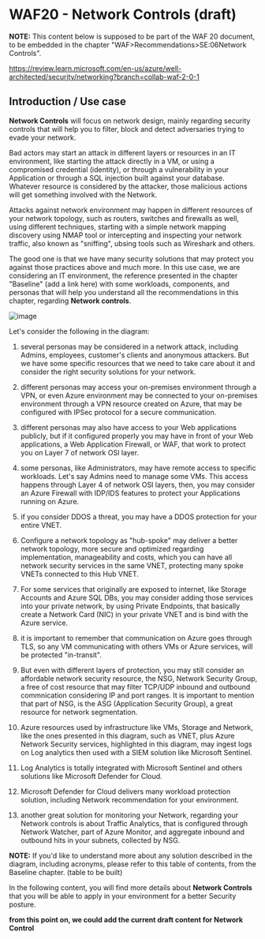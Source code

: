 # WAF20 - Network Controls (draft)

**NOTE:** 
This content below is supposed to be part of the WAF 20 document, to be embedded in the chapter "WAF>Recommendations>SE:06Network Controls".

https://review.learn.microsoft.com/en-us/azure/well-architected/security/networking?branch=collab-waf-2-0-1

## Introduction / Use case

**Network Controls** will focus on network design, mainly regarding security controls that will help you to filter, block and detect adversaries trying to evade your network.

Bad actors may start an attack in different layers or resources in an IT environment, like starting the attack directly in a VM, or using a compromised credential (identity), or through a vulnerability in your Application or through a SQL injection built against your database. Whatever resource is considered by the attacker, those malicious actions will get something involved with the Network.

Attacks against network environment may happen in different resources of your network topology, such as routers, switches and firewalls as well, using different techniques, starting with a simple network mapping discovery using NMAP tool or intercepting and inspecting your network traffic, also known as "sniffing", ubsing tools such as Wireshark and others.

The good one is that we have many security solutions that may protect you against those practices above and much more. In this use case, we are considering an IT environment, the reference presented in the chapter "Baseline" (add a link here) with some workloads, components, and personas that will help you understand all the recommendations in this chapter, regarding **Network controls**.

![image](https://github.com/rudneir2/WAF20-Network-Controls-Draft-/assets/97529152/0ad3f884-5ea9-434b-9f18-6f620052b711)

Let's consider the following in the diagram:

1. several personas may be considered in a network attack, including Admins, employees, customer's clients and anonymous attackers. But we have some specific resources that we need to take care about it and consider the right security solutions for your network.
2. different personas may access your on-premises environment through a VPN, or even Azure environment may be connected to your on-premises environment through a VPN resource created on Azure, that may be configured with IPSec protocol for a secure communication.
3. different personas may also have access to your Web applications publicly, but if it configured properly you may have in front of your Web applications, a Web Application Firewall, or WAF, that work to protect you on Layer 7 of network OSI layer.
4. some personas, like Administrators, may have remote access to specific workloads. Let's say Admins need to manage some VMs. This access happens through Layer 4 of network OSI layers, then, you may consider an Azure Firewall with IDP/IDS features to protect your Applications running on Azure.
5. if you consider DDOS a threat, you may have a DDOS protection for your entire VNET.
6. Configure a network topology as "hub-spoke" may deliver a better network topology, more secure and optimized regarding implementation, manageability and costs, which you can have all network security services in the same VNET, protecting many spoke VNETs connected to this Hub VNET.
7. For some services that originally are exposed to internet, like Storage Accounts and Azure SQL DBs, you may consider adding those services into your private network, by using Private Endpoints, that basically create a Network Card (NIC) in your private VNET and is bind with the Azure service.
8. it is important to remember that communication on Azure goes through TLS, so any VM communicating with others VMs or Azure services, will be protected "in-transit".
9. But even with different layers of protection, you may still consider an affordable network security resource, the NSG, Network Security Group, a free of cost resource that may filter TCP/UDP inbound and outbound commnication considering IP and port ranges.
    It is important to mention that part of NSG, is the ASG (Application Security Group), a great resource for network segmentation.

10. Azure resources used by infrastructure like VMs, Storage and Network, like the ones presented in this diagram, such as VNET, plus Azure Network Security services, highlighted in this diagram, may ingest logs on Log analytics then used with a SIEM solution like Microsoft Sentinel.
11. Log Analytics is totally integrated with Microsoft Sentinel and others solutions like Microsoft Defender for Cloud.
12. Microsoft Defender for Cloud delivers many workload protection solution, including Network recommendation for your environment.
13. another great solution for monitoring your Network, regarding your Network controls is about Traffic Analytics, that is configured through Network Watcher, part of Azure Monitor, and aggregate inbound and outbound hits in your subnets, collected by NSG.

**NOTE:**
If you'd like to understand more about any solution described in the diagram, including acronyms, please refer to this table of contents, from the Baseline chapter.
(table to be built)

In the following content, you will find more details about **Network Controls** that you will be able to apply in your environment for a better Security posture.

**from this point on, we could add the current draft content for Network Control**
